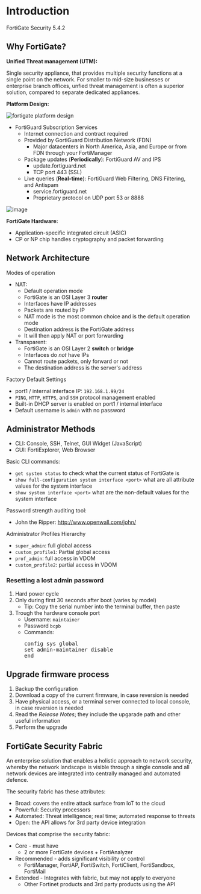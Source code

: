 # Introduction
FortiGate Security 5.4.2

## Why FortiGate?

**Unified Threat management (UTM):**

Single security appliance, that provides multiple security functions at a single point on the network.
For smaller to mid-size businesses or enterprise branch offices, unfied threat management is often a superior solution,
compared to separate dedicated appliances.

**Platform Design:**

![fortigate platform design](https://user-images.githubusercontent.com/31813625/38750152-0c91ae36-3f22-11e8-8e89-ce8a733318a5.png)

* FortiGuard Subscription Services
  * Internet connection and contract required
  * Provided by GortiGuard Distribution Network (FDN)
    * Major datacenters in North America, Asia, and Europe or from FDN through your FortiManager
  * Package updates (**Periodically**): FortiGuard AV and IPS
    * update.fortiguard.net
    * TCP port 443 (SSL)
  * Live queries (**Real-time**): FortiGuard Web Filtering, DNS Filtering, and Antispam
    * service.fortiguard.net
    * Proprietary protocol on UDP port 53 or 8888    

![image](https://user-images.githubusercontent.com/31813625/39777670-2a68d056-52d2-11e8-9a99-f8fbd8465e67.png)

**FortiGate Hardware:**
* Application-specific integrated circuit (ASIC)
* CP or NP chip handles cryptography and packet forwarding 

## Network Architecture
Modes of operation
* NAT:
  * Default operation mode
  * FortiGate is an OSI Layer 3 **router**
  * Interfaces have IP addresses
  * Packets are routed by IP
  * NAT mode is the most common choice and is the default operation mode
  * Destination address is the FortiGate address
  * It will then apply NAT or port forwarding 
* Transparent:
  * FortiGate is an OSI Layer 2 **switch** or **bridge**
  * Interfaces do *not* have IPs
  * Cannot route packets, only forward or not
  * The destination address is the server's address
  
Factory Default Settings
* port1 / internal interface IP: `192.168.1.99/24`
* `PING`, `HTTP`, `HTTPS`, and `SSH` protocol management enabled
* Built-in DHCP server is enabled on port1 / internal interface
* Default username is `admin` with no password

## Administrator Methods
* CLI: Console, SSH, Telnet, GUI Widget (JavaScript)
* GUI: FortiExplorer, Web Browser

Basic CLI commands:
* `get system status` to check what the current status of FortiGate is
* `show full-configuration system interface <port>` what are all attribute values for the system interface
* `show system interface <port>` what are the non-default values for the system interface

Password strength auditing tool:
* John the Ripper: http://www.openwall.com/john/

Administrator Profiles Hierarchy
* `super_admin`: full global access
* `custom_profile1`: Partial global access
* `prof_admin`: full access in VDOM
* `custom_profile2`: partial access in VDOM

### Resetting a lost admin password
1. Hard power cycle
2. Only during first 30 seconds after boot (varies by model)
   * Tip: Copy the serial number into the terminal buffer, then paste
3. Trough the hardware console port
   * Username: `maintainer`
   * Password `bcpb`<serial number in UPPER CASE>
   * Commands:
     <pre>
     config sys global
     set admin-maintainer disable
     end</pre>

## Upgrade firmware process
1. Backup the configuration
2. Download a copy of the current firmware, in case reversion is needed
3. Have physical access, or a terminal server connected to local console, in case reversion is needed
4. Read the *Release Notes*; they include the upgarade path and other useful information
5. Perform the upgrade

## FortiGate Security Fabric
An enterprise solution that enables a holistic approach to network security, whereby the network landscape is visible
through a single console and all network devices are integrated into centrally managed and automated defence.

The security fabric has these attributes:
* Broad: covers the entire attack surface from IoT to the cloud
* Powerful: Security processors
* Automated: Threat intelligence; real time; automated response to threats
* Open: the API allows for 3rd party device integration

Devices that comprise the security fabric:
* Core - must have
  * 2 or more FortiGate devices + FortiAnalyzer
* Recommended - adds significant visibility or control
  * FortiManager, FortiAP, FortiSwitch, FortiClient, FortiSandbox, FortiMail
* Extended - Integrates with fabric, but may not apply to everyone
  * Other Fortinet products and 3rd party products using the API  